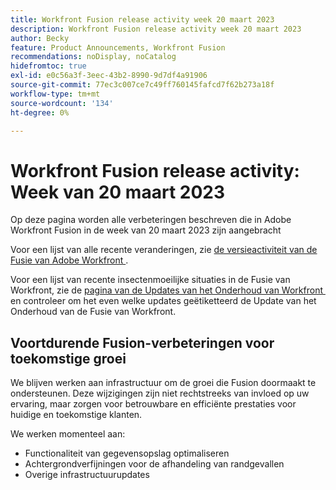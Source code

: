 ```yaml
---
title: Workfront Fusion release activity week 20 maart 2023
description: Workfront Fusion release activity week 20 maart 2023
author: Becky
feature: Product Announcements, Workfront Fusion
recommendations: noDisplay, noCatalog
hidefromtoc: true
exl-id: e0c56a3f-3eec-43b2-8990-9d7df4a91906
source-git-commit: 77ec3c007ce7c49ff760145fafcd7f62b273a18f
workflow-type: tm+mt
source-wordcount: '134'
ht-degree: 0%

---
```


# Workfront Fusion release activity: Week van 20 maart 2023

Op deze pagina worden alle verbeteringen beschreven die in Adobe Workfront Fusion in de week van 20 maart 2023 zijn aangebracht

Voor een lijst van alle recente veranderingen, zie [&#x200B; de versieactiviteit van de Fusie van Adobe Workfront &#x200B;](/help/workfront-fusion/fusion-product-releases/fusion-release-activity.md).

Voor een lijst van recente insectenmoeilijke situaties in de Fusie van Workfront, zie de [&#x200B; pagina van de Updates van het Onderhoud van Workfront &#x200B;](https://experienceleague.adobe.com/docs/workfront-known-issues/releases/current-updates.html?lang=nl-NL) en controleer om het even welke updates geëtiketteerd de Update van het Onderhoud van de Fusie van Workfront.

## Voortdurende Fusion-verbeteringen voor toekomstige groei

We blijven werken aan infrastructuur om de groei die Fusion doormaakt te ondersteunen. Deze wijzigingen zijn niet rechtstreeks van invloed op uw ervaring, maar zorgen voor betrouwbare en efficiënte prestaties voor huidige en toekomstige klanten.

We werken momenteel aan:

* Functionaliteit van gegevensopslag optimaliseren
* Achtergrondverfijningen voor de afhandeling van randgevallen
* Overige infrastructuurupdates
